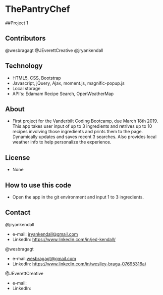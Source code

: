 # ThePantryChef
##Project 1

## Contributors
@wesbragagt
@JEverettCreative
@jryankendall

## Technology
- HTML5, CSS, Bootstrap
- Javascript, jQuery, Ajax, moment.js, magnific-popup.js
- Local storage
- API's: Edamam Recipe Search, OpenWeatherMap

## About
- First project for the Vanderbilt Coding Bootcamp, due March 18th 2019. This app takes user input of up to 3 ingredients and retrives up to 10 recipes involving those ingredients and prints them to the page. Dynamically updates and saves recent 3 searches. Also provides local weather info to help personalize the experience.

## License
- None

## How to use this code
- Open the app in the git environment and input 1 to 3 ingredients.
  
## Contact

@jryankendall
- e-mail: jryankendall@gmail.com
- LinkedIn: https://www.linkedin.com/in/jed-kendall/

@wesbragagt
- e-mail:wesbragagt@gmail.com
- LinkedIn: https://www.linkedin.com/in/weslley-braga-07695316a/

@JEverettCreative
- e-mail: 
- LinkedIn:
